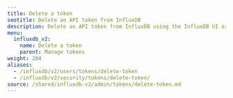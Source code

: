 ```yaml
---
title: Delete a token
seotitle: Delete an API token from InfluxDB
description: Delete an API token from InfluxDB using the InfluxDB UI or the `influx` CLI.
menu:
  influxdb_v2:
    name: Delete a token
    parent: Manage tokens
weight: 204
aliases:
  - /influxdb/v2/users/tokens/delete-token
  - /influxdb/v2/security/tokens/delete-token/
source: /shared/influxdb-v2/admin/tokens/delete-token.md
---
```


<!-- The content for this file is located at
// SOURCE content/shared/influxdb-v2/admin/tokens/delete-token.md -->
